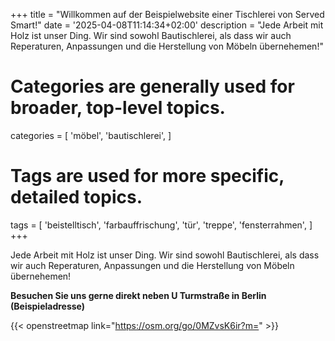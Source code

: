 +++
title = "Willkommen auf der Beispielwebsite einer Tischlerei von Served Smart!"
date = '2025-04-08T11:14:34+02:00'
description = "Jede Arbeit mit Holz ist unser Ding. Wir sind sowohl Bautischlerei, als dass wir auch Reperaturen, Anpassungen und die Herstellung von Möbeln übernehemen!"
# Categories are generally used for broader, top-level topics.
categories = [
 'möbel',
 'bautischlerei',
]
# Tags are used for more specific, detailed topics.
tags = [
 'beistelltisch',
 'farbauffrischung',
 'tür',
 'treppe',
 'fensterrahmen',
]
+++

Jede Arbeit mit Holz ist unser Ding. Wir sind sowohl Bautischlerei, als dass wir auch Reperaturen, Anpassungen und die Herstellung von Möbeln übernehemen!

<b>Besuchen Sie uns gerne direkt neben U Turmstraße in Berlin<br>(Beispieladresse)</b>

{{< openstreetmap link="https://osm.org/go/0MZvsK6ir?m=" >}}
